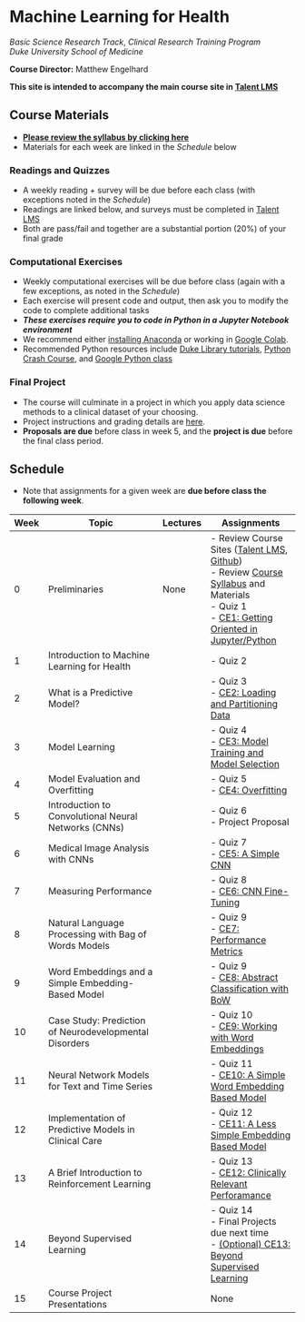 # Machine Learning for Health
*Basic Science Research Track*, 
*Clinical Research Training Program*  
*Duke University School of Medicine*  

**Course Director:** Matthew Engelhard

**This site is intended to accompany the main course site in [Talent LMS](https://bsrt-dukebiostat.talentlms.com/)**

## Course Materials

- **[Please review the syllabus by clicking here](https://github.com/mengelhard/bsrt_ml4h/blob/master/syllabus.md)**
- Materials for each week are linked in the *Schedule* below

### Readings and Quizzes
- A weekly reading + survey will be due before each class (with exceptions noted in the *Schedule*)
- Readings are linked below, and surveys must be completed in [Talent LMS](https://bsrt-dukebiostat.talentlms.com/)
- Both are pass/fail and together are a substantial portion (20%) of your final grade

### Computational Exercises
- Weekly computational exercises will be due before class (again with a few exceptions, as noted in the *Schedule*)
- Each exercise will present code and output, then ask you to modify the code to complete additional tasks
- ***These exercises require you to code in Python in a Jupyter Notebook environment***
- We recommend either [installing Anaconda](https://www.anaconda.com/products/individual#Downloads) or working in [Google Colab](colab.research.google.com).
- Recommended Python resources include [Duke Library tutorials](https://library.duke.edu/data/tutorials), [Python Crash Course](https://www.amazon.com/Python-Crash-Course-Eric-Matthes-ebook/dp/B07J4521M3/ref=sr_1_1_sspa?dchild=1&keywords=Python+book&qid=1618331896&sr=8-1-spons&psc=1&spLa=ZW5jcnlwdGVkUXVhbGlmaWVyPUEzSVNYTDhDUExZQktDJmVuY3J5cHRlZElkPUEwODgwNjQwM0RNT0U2Nk9XTDdDQiZlbmNyeXB0ZWRBZElkPUEwOTg4NjEyODc5U0ZROVNEQkZEJndpZGdldE5hbWU9c3BfYXRmJmFjdGlvbj1jbGlja1JlZGlyZWN0JmRvTm90TG9nQ2xpY2s9dHJ1ZQ==), and [Google Python class](https://developers.google.com/edu/python/)

### Final Project
- The course will culminate in a project in which you apply data science methods to a clinical dataset of your choosing.
- Project instructions and grading details are [here](https://github.com/mengelhard/bsrt_ml4h/blob/master/final_project.md).
- **Proposals are due** before class in week 5, and the **project is due** before the final class period.

## Schedule

- Note that assignments for a given week are **due before class the following week**.

Week | Topic | Lectures | Assignments
--- | --- | --- | ---
0 | Preliminaries | None | - Review Course Sites ([Talent LMS](https://bsrt-dukebiostat.talentlms.com/), [Github](https://github.com/mengelhard/bsrt_ml4h))<br>- Review [Course Syllabus](https://github.com/mengelhard/bsrt_ml4h/blob/master/syllabus.md) and Materials<br>- Quiz 1<br>- [CE1: Getting Oriented in Jupyter/Python](https://github.com/mengelhard/bsrt_ml4h/blob/master/notebooks/ce1.ipynb)
1 | Introduction to Machine Learning for Health | | - Quiz 2
2 | What is a Predictive Model? | | - Quiz 3<br>- [CE2: Loading and Partitioning Data](https://github.com/mengelhard/bsrt_ml4h/blob/master/notebooks/ce2.ipynb)
3 | Model Learning | | - Quiz 4<br>- [CE3: Model Training and Model Selection](https://github.com/mengelhard/bsrt_ml4h/blob/master/notebooks/ce3.ipynb)
4 | Model Evaluation and Overfitting | | - Quiz 5<br>- [CE4: Overfitting](https://github.com/mengelhard/bsrt_ml4h/blob/master/notebooks/ce4.ipynb)
5 | Introduction to Convolutional Neural Networks (CNNs) | | - Quiz 6<br>- Project Proposal
6 | Medical Image Analysis with CNNs | | - Quiz 7<br>- [CE5: A Simple CNN](https://github.com/mengelhard/bsrt_ml4h/blob/master/notebooks/ce5.ipynb)
7 | Measuring Performance | | - Quiz 8<br>- [CE6: CNN Fine-Tuning](https://github.com/mengelhard/bsrt_ml4h/blob/master/notebooks/ce6.ipynb)
8 | Natural Language Processing with Bag of Words Models | | - Quiz 9<br>- [CE7: Performance Metrics](https://github.com/mengelhard/bsrt_ml4h/blob/master/notebooks/ce7.ipynb)
9 | Word Embeddings and a Simple Embedding-Based Model | | - Quiz 9<br>- [CE8: Abstract Classification with BoW](https://github.com/mengelhard/bsrt_ml4h/blob/master/notebooks/ce8.ipynb)
10 | Case Study: Prediction of Neurodevelopmental Disorders | | - Quiz 10<br>- [CE9: Working with Word Embeddings](https://github.com/mengelhard/bsrt_ml4h/blob/master/notebooks/ce9.ipynb)
11 | Neural Network Models for Text and Time Series | | - Quiz 11<br>- [CE10: A Simple Word Embedding Based Model](https://github.com/mengelhard/bsrt_ml4h/blob/master/notebooks/ce10.ipynb)
12 | Implementation of Predictive Models in Clinical Care | | - Quiz 12<br>- [CE11: A Less Simple Embedding Based Model](https://github.com/mengelhard/bsrt_ml4h/blob/master/notebooks/ce11.ipynb)
13 | A Brief Introduction to Reinforcement Learning | | - Quiz 13<br>- [CE12: Clinically Relevant Perforamance](https://github.com/mengelhard/bsrt_ml4h/blob/master/notebooks/ce12.ipynb)
14 | Beyond Supervised Learning | | - Quiz 14<br>- Final Projects due next time<br>- [(Optional) CE13: Beyond Supervised Learning](https://github.com/mengelhard/bsrt_ml4h/blob/master/notebooks/ce13.ipynb)
15 | Course Project Presentations | | None
